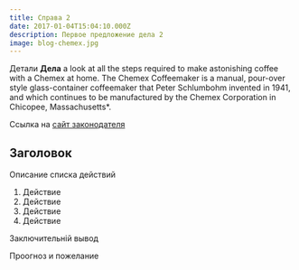 ```yaml
---
title: Справа 2
date: 2017-01-04T15:04:10.000Z
description: Первое предложение дела 2
image: blog-chemex.jpg
---
```


Детали  **Дела** a look at all the steps required to make astonishing coffee with a Chemex at home. The Chemex Coffeemaker is a manual, pour-over style glass-container coffeemaker that Peter Schlumbohm invented in 1941, and which continues to be manufactured by the Chemex Corporation in Chicopee, Massachusetts\*.

Ссылка на  [сайт законодателя](https://zakon.rada.gov.ua/laws/main/index) 

## Заголовок

Описание списка действий

1. Действие
2. Действие
3. Действие
4. Действие

Заключительній вывод

Проогноз и пожелание
